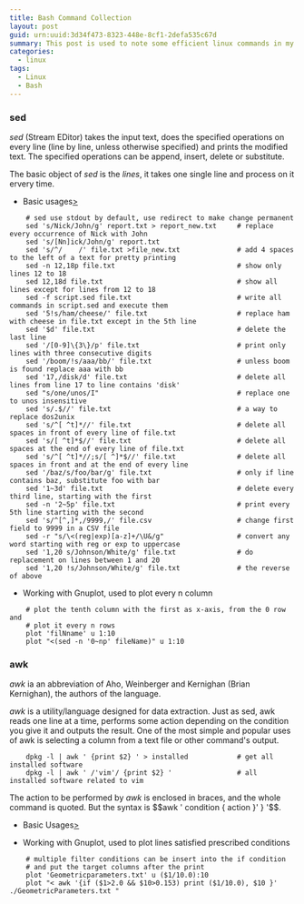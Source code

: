 ```yaml
---
title: Bash Command Collection
layout: post
guid: urn:uuid:3d34f473-8323-448e-8cf1-2defa535c67d
summary: This post is used to note some efficient linux commands in my work.
categories:
  - linux
tags:
  - Linux
  - Bash
---
```



### sed
*sed* (Stream EDitor) takes the input text, does the specified operations on every line (line by line, unless otherwise specified) and prints the modified text. 
The specified operations can be append, insert, delete or substitute. 

The basic object of *sed* is the *lines*, it takes one single line and process on it ervery time.
- Basic usages[>](https://linuxconfig.org/learning-linux-commands-sed)
```
    # sed use stdout by default, use redirect to make change permanent
    sed 's/Nick/John/g' report.txt > report_new.txt     # replace every occurrence of Nick with John
    sed 's/[Nn]ick/John/g' report.txt
    sed 's/^/    /' file.txt >file_new.txt              # add 4 spaces to the left of a text for pretty printing
    sed -n 12,18p file.txt                              # show only lines 12 to 18
    sed 12,18d file.txt                                 # show all lines except for lines from 12 to 18
    sed -f script.sed file.txt                          # write all commands in script.sed and execute them
    sed '5!s/ham/cheese/' file.txt                      # replace ham with cheese in file.txt except in the 5th line
    sed '$d' file.txt                                   # delete the last line
    sed '/[0-9]\{3\}/p' file.txt                        # print only lines with three consecutive digits
    sed '/boom/!s/aaa/bb/' file.txt                     # unless boom is found replace aaa with bb
    sed '17,/disk/d' file.txt                           # delete all lines from line 17 to line contains 'disk'
    sed "s/one/unos/I"                                  # replace one to unos insensitive
    sed 's/.$//' file.txt                               # a way to replace dos2unix
    sed 's/^[ ^t]*//' file.txt                          # delete all spaces in front of every line of file.txt
    sed 's/[ ^t]*$//' file.txt                          # delete all spaces at the end of every line of file.txt
    sed 's/^[ ^t]*//;s/[ ^]*$//' file.txt               # delete all spaces in front and at the end of every line
    sed '/baz/s/foo/bar/g' file.txt                     # only if line contains baz, substitute foo with bar
    sed '1~3d' file.txt                                 # delete every third line, starting with the first
    sed -n '2~5p' file.txt                              # print every 5th line starting with the second
    sed 's/^[^,]*,/9999,/' file.csv                     # change first field to 9999 in a CSV file
    sed -r "s/\<(reg|exp)[a-z]+/\U&/g"                  # convert any word starting with reg or exp to uppercase
    sed '1,20 s/Johnson/White/g' file.txt               # do replacement on lines between 1 and 20
    sed '1,20 !s/Johnson/White/g' file.txt              # the reverse of above
```
- Working with Gnuplot, used to plot every n column
```
    # plot the tenth column with the first as x-axis, from the 0 row and
    # plot it every n rows
    plot 'filNname' u 1:10
    plot "<(sed -n '0~np' fileName)" u 1:10
```

### awk
*awk* ia an abbreviation of Aho, Weinberger and Kernighan (Brian Kernighan), the authors of the language.

*awk* is a utility/language designed for data extraction. Just as sed, awk reads one line at a time, performs some action depending on the condition you 
give it and outputs the result. One of the most simple and popular uses of awk is selecting a column from a text file or other command's output. 

```
    dpkg -l | awk ' {print $2} ' > installed            # get all installed software
    dpkg -l | awk ' /'vim'/ {print $2} '                # all installed software related to vim
```
The action to be performed by *awk* is enclosed in braces, and the whole command is quoted. But the syntax is $$awk ' condition { action }'  } '$$.

- Basic Usages[>](https://linuxconfig.org/learning-linux-commands-awk)

- Working with Gnuplot, used to plot lines satisfied prescribed conditions
```
    # multiple filter conditions can be insert into the if condition
    # and put the target columns after the print
    plot 'Geometricparameters.txt' u ($1/10.0):10
    plot "< awk '{if ($1>2.0 && $10>0.153) print ($1/10.0), $10 }' ./GeometricParameters.txt "
```
